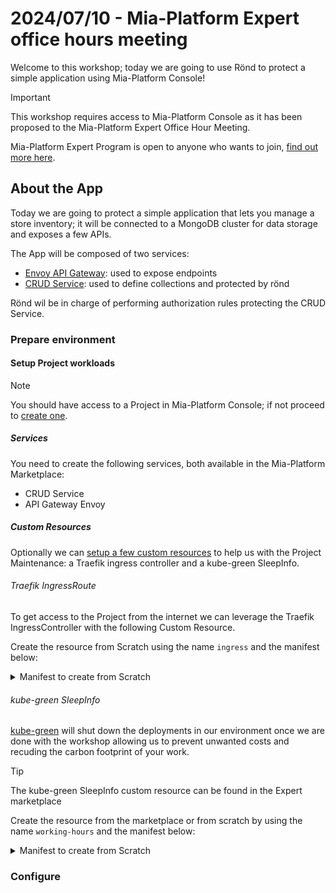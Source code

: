 # 2024/07/10 - Mia-Platform Expert office hours meeting

Welcome to this workshop; today we are going to use Rönd to protect a simple application using Mia-Platform Console!

> [!IMPORTANT]
> This workshop requires access to Mia-Platform Console as it has been proposed to the Mia-Platform Expert Office Hour Meeting.
>
> Mia-Platform Expert Program is open to anyone who wants to join, [find out more here][expert-program].

## About the App

Today we are going to protect a simple application that lets you manage a store inventory; it will be connected to a MongoDB cluster for data storage and exposes a few APIs.

The App will be composed of two services:

- [Envoy API Gateway][envoy]: used to expose endpoints
- [CRUD Service][crud]: used to define collections and protected by rönd

Rönd wil be in charge of performing authorization rules protecting the CRUD Service.

### Prepare environment

#### Setup Project workloads

> [!NOTE]
> You should have access to a Project in Mia-Platform Console; if not proceed to [create one][create-project].

##### Services

You need to create the following services, both available in the Mia-Platform Marketplace:

- CRUD Service
- API Gateway Envoy

##### Custom Resources

Optionally we can [setup a few custom resources][create-custom-resource] to help us with the Project Maintenance: a Traefik ingress controller and a kube-green SleepInfo.

###### Traefik IngressRoute

To get access to the Project from the internet we can leverage the Traefik IngressController with the following Custom Resource.

Create the resource from Scratch using the name `ingress` and the manifest below:

<details>
<summary>Manifest to create from Scratch</summary>

```yaml
apiVersion: traefik.containo.us/v1alpha1
kind: IngressRoute
metadata:
  name: ingress
  labels:
    app.kubernetes.io/instance: ingress-controller
spec:
  entryPoints:
    - websecure
  routes:
    - kind: Rule
      match: Host(`{{PROJECT_HOST}}`) # use a Public Variable or change this.
      services:
        - name: api-gateway
          port: 8080
```

</details>

###### kube-green SleepInfo

[kube-green][kube-green] will shut down the deployments in our environment once we are done with the workshop allowing us to prevent unwanted costs and recuding the carbon footprint of your work.

> [!TIP]
> The kube-green SleepInfo custom resource can be found in the Expert marketplace

Create the resource from the marketplace or from scratch by using the name `working-hours` and the manifest below:

<details>
<summary>Manifest to create from Scratch</summary>

```yaml
apiVersion: kube-green.com/v1alpha1
kind: SleepInfo
metadata:
  name: working-hours
spec:
  sleepAt: '19:00'
  timeZone: Europe/Rome
  weekdays: 1-5
```

</details>

### Configure

[expert-program]: https://events.mia-platform.eu/mia-platform-expert-community
[envoy]: https://www.envoyproxy.io
[crud]: https://github.com/mia-platform/crud-service
[kube-green]: https://kube-green.dev
[create-project]: https://docs.mia-platform.eu/docs/console/project-configuration/create-a-project
[create-custom-resource]: https://docs.mia-platform.eu/docs/console/design-your-projects/custom-resources